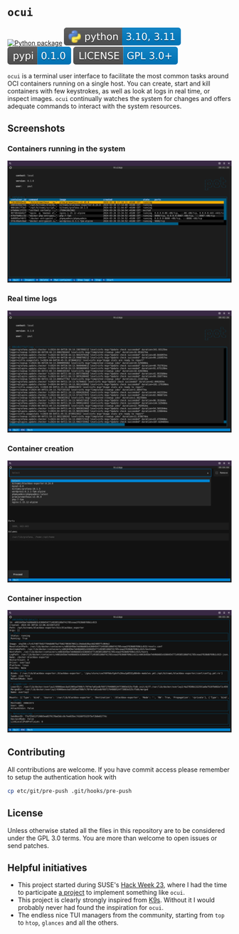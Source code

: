 # `ocui`

[![Python package](https://github.com/fishinthecalculator/ocui/actions/workflows/python-package.yml/badge.svg?branch=main)](https://github.com/fishinthecalculator/ocui/actions/workflows/python-package.yml) 
![Python versions](https://raw.githubusercontent.com/fishinthecalculator/ocui/main/.img/python.svg)
[![PyPI version](https://raw.githubusercontent.com/fishinthecalculator/ocui/master/.img/pypi.svg)](https://pypi.org/project/ocui/)
![License](https://raw.githubusercontent.com/fishinthecalculator/ocui/main/.img/license.svg)

`ocui` is a terminal user interface to facilitate the most common tasks around OCI containers running on a single host. You can create, start and kill containers with few keystrokes, as well as look at logs in real time, or inspect images. `ocui` continually watches the system for changes and offers adequate commands to interact with the system resources.

## Screenshots

### Containers running in the system

![ocui containers](https://raw.githubusercontent.com/fishinthecalculator/ocui/main/.img/screenshot.png)

### Real time logs

![ocui logs](https://raw.githubusercontent.com/fishinthecalculator/ocui/main/.img/logs.png)

### Container creation

![ocui create container](https://raw.githubusercontent.com/fishinthecalculator/ocui/main/.img/container_creation.png)

### Container inspection

![ocui inspect container](https://raw.githubusercontent.com/fishinthecalculator/ocui/main/.img/container_inspection.png)

## Contributing

All contributions are welcome. If you have commit access please remember to setup the authentication hook with

```bash
cp etc/git/pre-push .git/hooks/pre-push
```

## License

Unless otherwise stated all the files in this repository are to be considered under the GPL 3.0 terms. You are more than welcome to open issues or send patches.

## Helpful initiatives

- This project started during SUSE's [Hack Week 23](https://hackweek.opensuse.org), where I had the time to participate [a project](https://hackweek.opensuse.org/23/projects/forklift-text-based-gui-utility-for-dealing-with-containers) to implement something like `ocui`.
- This project is clearly strongly inspired from [K9s](https://k9scli.io/). Without it I would probably never had found the inspiration for `ocui`.
- The endless nice TUI managers from the community, starting from `top` to `htop`, `glances` and all the others.
